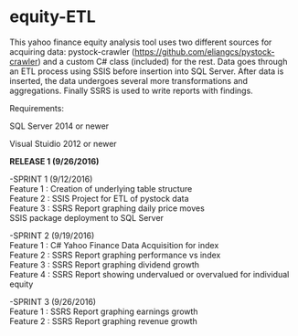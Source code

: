 # equity-ETL

This yahoo finance equity analysis tool uses two different sources for acquiring data:
pystock-crawler (https://github.com/eliangcs/pystock-crawler) and a custom C# class (included) for the rest.
Data goes through an ETL process using SSIS before insertion into SQL Server. After data is inserted, the data undergoes several more transformations and aggregations. Finally SSRS is used to write reports with findings.

Requirements:

SQL Server 2014 or newer

Visual Stuidio 2012 or newer


<b>RELEASE 1 (9/26/2016)</b><br>

-SPRINT 1 (9/12/2016)<br>
  Feature 1 : Creation of underlying table structure<br>
  Feature 2 : SSIS Project for ETL of pystock data<br>
  Feature 3 : SSRS Report graphing daily price moves<br>
  SSIS package deployment to SQL Server <br>

  
-SPRINT 2 (9/19/2016)<br>
  Feature 1 : C# Yahoo Finance Data Acquisition for index<br>
  Feature 2 : SSRS Report graphing performance vs index<br>
  Feature 3 : SSRS Report graphing dividend growth<br>
  Feature 4 : SSRS Report showing undervalued or overvalued for individual equity<br>
  
-SPRINT 3 (9/26/2016)<br>
  Feature 1 : SSRS Report graphing earnings growth<br>
  Feature 2 : SSRS Report graphing revenue growth<br>


